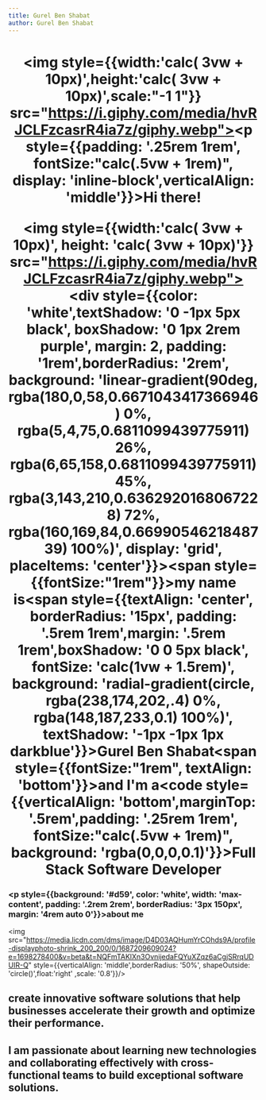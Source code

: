 ```yaml
---
title: Gurel Ben Shabat
author: Gurel Ben Shabat
---
```

# <center><img style={{width:'calc( 3vw + 10px)',height:'calc( 3vw + 10px)',scale:"-1 1"}} src="https://i.giphy.com/media/hvRJCLFzcasrR4ia7z/giphy.webp"></img><p style={{padding: '.25rem 1rem', fontSize:"calc(.5vw + 1rem)", display: 'inline-block',verticalAlign: 'middle'}}>Hi there!</p><img style={{width:'calc( 3vw + 10px)', height: 'calc( 3vw + 10px)'}} src="https://i.giphy.com/media/hvRJCLFzcasrR4ia7z/giphy.webp"></img><div style={{color: 'white',textShadow: '0 -1px 5px black', boxShadow: '0 1px 2rem purple', margin: 2, padding: '1rem',borderRadius: '2rem', background: 'linear-gradient(90deg, rgba(180,0,58,0.6671043417366946) 0%, rgba(5,4,75,0.6811099439775911) 26%, rgba(6,65,158,0.6811099439775911) 45%, rgba(3,143,210,0.6362920168067228) 72%, rgba(160,169,84,0.6699054621848739) 100%)', display: 'grid', placeItems: 'center'}}><span style={{fontSize:"1rem"}}>my name is</span><span style={{textAlign: 'center', borderRadius: '15px', padding: '.5rem 1rem',margin: '.5rem 1rem',boxShadow: '0 0 5px black', fontSize: 'calc(1vw + 1.5rem)', background: 'radial-gradient(circle, rgba(238,174,202,.4) 0%, rgba(148,187,233,0.1) 100%)', textShadow: '-1px -1px 1px darkblue'}}>Gurel Ben Shabat</span><span style={{fontSize:"1rem", textAlign: 'bottom'}}>and I'm a</span><code style={{verticalAlign: 'bottom',marginTop: '.5rem',padding: '.25rem 1rem', fontSize:"calc(.5vw + 1rem)", background: 'rgba(0,0,0,0.1)'}}>Full Stack Software Developer</code></div></center>

### <p style={{background: '#d59', color: 'white', width: 'max-content', padding: '.2rem 2rem', borderRadius: '3px 150px', margin: '4rem auto 0'}}>about me</p>

<div style={{textAlign: 'left', fontWeight: 'lighter', width: '80%', margin: '0 auto'}}>

  <img src="https://media.licdn.com/dms/image/D4D03AQHumYrCOhds9A/profile-displayphoto-shrink_200_200/0/1687209609024?e=1698278400&v=beta&t=NQFmTAKlXn3OvnijedaFQYuXZqz6aCgjSRrqUDUIR-Q" style={{verticalAlign: 'middle',borderRadius: '50%', shapeOutside: 'circle()',float:'right'  ,scale: '0.8'}}/>
  
  <h2 style={{marginTop: 0,padding: 0, fontWeight: 'lighter'}}>create innovative software solutions that help businesses accelerate their growth and optimize their performance.</h2>

  <h2 style={{fontWeight: 'lighter'}}>I am passionate about learning new technologies and collaborating effectively with cross-functional teams to build exceptional software solutions.</h2>

</div>